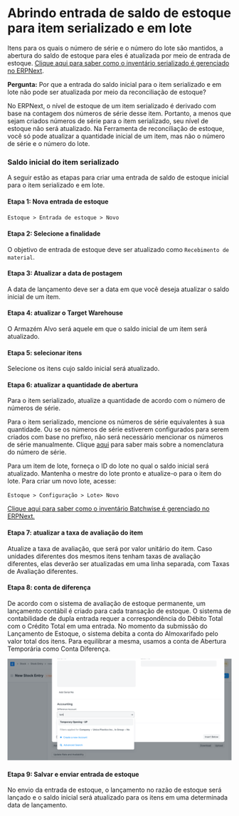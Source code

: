 # Abrindo entrada de saldo de estoque para item serializado e em lote



Itens para os quais o número de série e o número do lote são mantidos, a abertura do saldo de estoque para eles é atualizada por meio de entrada de estoque. [Clique aqui para saber como o inventário serializado é gerenciado no ERPNext](/docs/pt/stock/serial-no.html).


**Pergunta:** Por que a entrada do saldo inicial para o item serializado e em lote não pode ser atualizada por meio da reconciliação de estoque?


No ERPNext, o nível de estoque de um item serializado é derivado com base na contagem dos números de série desse item. Portanto, a menos que sejam criados números de série para o item serializado, seu nível de estoque não será atualizado. Na Ferramenta de reconciliação de estoque, você só pode atualizar a quantidade inicial de um item, mas não o número de série e o número do lote.


### Saldo inicial do item serializado


A seguir estão as etapas para criar uma entrada de saldo de estoque inicial para o item serializado e em lote.


#### Etapa 1: Nova entrada de estoque


`Estoque > Entrada de estoque > Novo`


#### Etapa 2: Selecione a finalidade


O objetivo de entrada de estoque deve ser atualizado como `Recebimento de material`.


#### Etapa 3: Atualizar a data de postagem


A data de lançamento deve ser a data em que você deseja atualizar o saldo inicial de um item.


#### Etapa 4: atualizar o Target Warehouse


O Armazém Alvo será aquele em que o saldo inicial de um item será atualizado.


#### Etapa 5: selecionar itens


Selecione os itens cujo saldo inicial será atualizado.


#### Etapa 6: atualizar a quantidade de abertura


Para o item serializado, atualize a quantidade de acordo com o número de números de série.


Para o item serializado, mencione os números de série equivalentes à sua quantidade. Ou se os números de série estiverem configurados para serem criados com base no prefixo, não será necessário mencionar os números de série manualmente. Clique [aqui](/docs/pt/stock/articles/serial-no-naming.html) para saber mais sobre a nomenclatura do número de série.


Para um item de lote, forneça o ID do lote no qual o saldo inicial será atualizado. Mantenha o mestre do lote pronto e atualize-o para o item do lote. Para criar um novo lote, acesse:


`Estoque > Configuração > Lote> Novo`


[Clique aqui para saber como o inventário Batchwise é gerenciado no ERPNext.](/docs/pt/stock/articles/managing-batch-wise-inventory.html) 


#### Etapa 7: atualizar a taxa de avaliação do item


Atualize a taxa de avaliação, que será por valor unitário do item. Caso unidades diferentes dos mesmos itens tenham taxas de avaliação diferentes, elas deverão ser atualizadas em uma linha separada, com Taxas de Avaliação diferentes.


#### Etapa 8: conta de diferença


De acordo com o sistema de avaliação de estoque permanente, um lançamento contábil é criado para cada transação de estoque. O sistema de contabilidade de dupla entrada requer a correspondência do Débito Total com o Crédito Total em uma entrada. No momento da submissão do Lançamento de Estoque, o sistema debita a conta do Almoxarifado pelo valor total dos itens. Para equilibrar a mesma, usamos a conta de Abertura Temporária como Conta Diferença.


![Conta de diferença](/files/difference-account-1.png)


#### Etapa 9: Salvar e enviar entrada de estoque


No envio da entrada de estoque, o lançamento no razão de estoque será lançado e o saldo inicial será atualizado para os itens em uma determinada data de lançamento.










